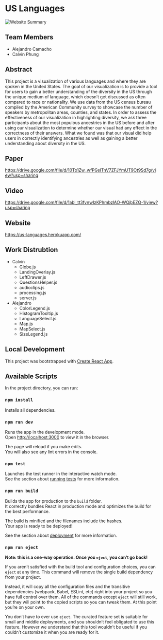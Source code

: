 # US Languages
![Website Summary](https://drive.google.com/uc?export=view&id=1U33jKXOxX2JzY2XyOfuMMJcFcYgaXFVE)

## Team Members
- Alejandro Camacho
- Calvin Phung

## Abstract

This project is a visualization of various languages and where they are spoken in the United States. The goal of our visualization is to provide a tool for users to gain a better understanding of the diversity in the US through the unique medium of language, which doesn’t get discussed as often compared to race or nationality. We use data from the US census bureau compiled by the American Community survey to showcase the number of speakers by metropolitan areas, counties, and states. In order to assess the effectiveness of our visualization in highlighting diversity, we ask three participants about the most populous ancestries in the US before and after using our visualization to determine whether our visual had any effect in the correctness of their answers. What we found was that our visual did help users in correctly identifying ancestries as well as gaining a better understanding about diversity in the US.

## Paper
https://drive.google.com/file/d/10To1Zw_wfPGsITnV7ZFJYmUT9Ot9Sd7g/view?usp=sharing

## Video
https://drive.google.com/file/d/1abl_tt3fvnwIzKPhmbzlAO-WQjbEZQ-1/view?usp=sharing

## Website
https://us-languages.herokuapp.com/

## Work Distrubtion
 - Calvin
    - Globe.js
    - LandingOverlay.js
    - LeftDrawer.js
    - QuestionsHelper.js
    - audioclips.js
    - processing.js
    - server.js
  - Alejandro
    - ColorLegend.js
    - HistogramTooltip.js
    - LanguageSelect.js
    - Map.js
    - MapSelect.js
    - SizeLegend.js

## Local Development

This project was bootstrapped with [Create React App](https://github.com/facebook/create-react-app).

## Available Scripts

In the project directory, you can run:
### `npm install`
Installs all dependencies.

### `npm run dev`

Runs the app in the development mode.\
Open [http://localhost:3000](http://localhost:3000) to view it in the browser.

The page will reload if you make edits.\
You will also see any lint errors in the console.

### `npm test`

Launches the test runner in the interactive watch mode.\
See the section about [running tests](https://facebook.github.io/create-react-app/docs/running-tests) for more information.

### `npm run build`

Builds the app for production to the `build` folder.\
It correctly bundles React in production mode and optimizes the build for the best performance.

The build is minified and the filenames include the hashes.\
Your app is ready to be deployed!

See the section about [deployment](https://facebook.github.io/create-react-app/docs/deployment) for more information.

### `npm run eject`

**Note: this is a one-way operation. Once you `eject`, you can’t go back!**

If you aren’t satisfied with the build tool and configuration choices, you can `eject` at any time. This command will remove the single build dependency from your project.

Instead, it will copy all the configuration files and the transitive dependencies (webpack, Babel, ESLint, etc) right into your project so you have full control over them. All of the commands except `eject` will still work, but they will point to the copied scripts so you can tweak them. At this point you’re on your own.

You don’t have to ever use `eject`. The curated feature set is suitable for small and middle deployments, and you shouldn’t feel obligated to use this feature. However we understand that this tool wouldn’t be useful if you couldn’t customize it when you are ready for it.
